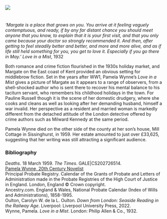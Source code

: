 <a href="https://www.kent-maps.online"><img src="https://kent-map.github.io/mdpress/juncture/ve-button.png"></a>
<param ve-config title="Pamela Wynne (Winifred Mary Scott, née Watson) 1879-1959" author="Carolyn Oulton" layout="vtl" banner="https://upload.wikimedia.org/wikipedia/commons/3/32/The_harbor_I._Margate_England.jpg" description="Both romance and crime fiction flourished in the 1930s holiday market, and Margate on the East coast of Kent provided an obvious setting for middlebrow fiction">

<param ve-entity eid="Q618045" aliases="Margate">
<param ve-entity eid="Q15063189" aliases="Sissinghurst">
<param ve-entity eid="Q107338949" aliases="Mill Cottage">

#

_‘Margate is a place that grows on you. You arrive at it feeling vaguely contemptuous, and ready, if by any far distant chance you should meet anyone that you know, to explain that it is your first visit, and that you only came because your doctor so strongly recommended it. And then, after getting to feel steadily better and better, and more and more alive, and as if life still held something for you, you get to love it. Especially if you go there in May.’_
	_Love in a Mist_, 1932
<param ve-image url="https://raw.githubusercontent.com/kent-map/images/main/20c/Lovemist.jpg" label="Love in a Mist" attribution="Estate of of R. John Holmgren">
<param ve-map center="Q618045" zoom="10">

Both romance and crime fiction flourished in the 1930s holiday market, and Margate on the East coast of Kent provided an obvious setting for middlebrow fiction. Set in the years after WW1, Pamela Wynne’s _Love in a Mist_ gives a picture of Margate as it appears to a range of observers, from a shell-shocked author who is sent there to recover his mental balance to his taciturn servant, who remembers his childhood holidays in the town. For Pauline Russell though it is the scene of her domestic drudgery, where she cooks and cleans as well as looking after her demanding husband, himself a war invalid. Her perspective as a resident and married woman is markedly different from the detached attitude of the London detective offered by crime authors such as Milward Kennedy at the same period. 
<param ve-image url="https://upload.wikimedia.org/wikipedia/commons/0/0f/The_harbor_II._Margate_England.jpg" label="Margate Habour" attribution="Snapshots Of  The Past, CC BY-SA 2.0, via Wikimedia Commons">
<param ve-map center="Q618045" zoom="10">

Pamela Wynne died on the other side of the county at her son’s house, Mill Cottage in Sissinghurst, in 1959. Her estate amounted to just over £33,625, suggesting that her writing was still attracting a significant audience.
<param ve-image url="https://upload.wikimedia.org/wikipedia/commons/8/8b/The_Street%2C_Sissinghurst%2C_Cranbrook%2C_Kent.jpg" label="The Street, Sissinghurst, Cranbrook, Kent" attribution="Nathaniel Lloyd (1867-1933), Public domain, via Wikimedia Commons">
<param ve-map center="Q15063189" zoom="10">
<param ve-map center="Q107338949" zoom="10">

### Bibliography 
_Deaths_. 18 March 1959. _The Times_. GALE|CS202726514.   
[Pamela Wynne, 20th Century Novelist](https://pamela-wynne.webs.com/biography.htm)   
Principal Probate Registry. Calendar of the Grants of Probate and Letters of Administration made in the Probate Registries of the High Court of Justice in England. London, England © Crown copyright.   
Ancestry.com. England & Wales, National Probate Calendar (Index of Wills and Administrations), 1858-1995.  
Oulton, Carolyn W. de la L. Oulton. _Down from London: Seaside Reading in the Railway Age_. Liverpool: Liverpool University Press, 2022.   
Wynne, Pamela. _Love in a Mist_. London: Philip Allen & Co., 1932.   

